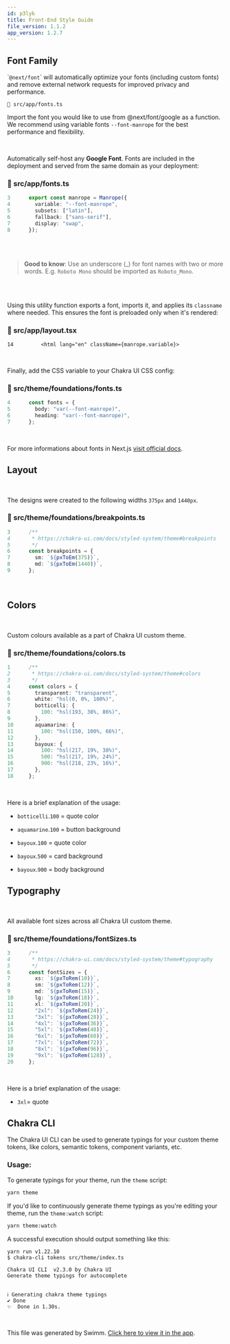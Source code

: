 ```yaml
---
id: p3lyk
title: Front-End Style Guide
file_version: 1.1.2
app_version: 1.2.7
---
```


## Font Family

\``@next/font`\` will automatically optimize your fonts (including custom fonts) and remove external network requests for improved privacy and performance.

`📄 src/app/fonts.ts`

Import the font you would like to use from @next/font/google as a function. We recommend using variable fonts `--font-manrope`<swm-token data-swm-token=":src/app/fonts.ts:4:5:8:`  variable: &quot;--font-manrope&quot;,`"/> for the best performance and flexibility.

<br/>

Automatically self-host any **Google Font**. Fonts are included in the deployment and served from the same domain as your deployment:
<!-- NOTE-swimm-snippet: the lines below link your snippet to Swimm -->
### 📄 src/app/fonts.ts
```typescript
3      export const manrope = Manrope({
4        variable: "--font-manrope",
5        subsets: ["latin"],
6        fallback: ["sans-serif"],
7        display: "swap",
8      });
```

<br/>

<br/>

> **Good to know**: Use an underscore (\_) for font names with two or more words. E.g. `Roboto Mono` should be imported as `Roboto_Mono`.

<br/>

<br/>

Using this utility function exports a font, imports it, and applies its `classname` where needed. This ensures the font is preloaded only when it's rendered:
<!-- NOTE-swimm-snippet: the lines below link your snippet to Swimm -->
### 📄 src/app/layout.tsx
```tsx
14         <html lang="en" className={manrope.variable}>
```

<br/>

Finally, add the CSS variable to your Chakra UI CSS config:
<!-- NOTE-swimm-snippet: the lines below link your snippet to Swimm -->
### 📄 src/theme/foundations/fonts.ts
```typescript
4      const fonts = {
5        body: "var(--font-manrope)",
6        heading: "var(--font-manrope)",
7      };
```

<br/>

For more informations about fonts in Next.js [visit official docs](https://beta.nextjs.org/docs/optimizing/fonts).

## Layout

<br/>

The designs were created to the following widths `375px` and `1440px`.
<!-- NOTE-swimm-snippet: the lines below link your snippet to Swimm -->
### 📄 src/theme/foundations/breakpoints.ts
```typescript
3      /**
4       * https://chakra-ui.com/docs/styled-system/theme#breakpoints
5       */
6      const breakpoints = {
7        sm: `${pxToEm(375)}`,
8        md: `${pxToEm(1440)}`,
9      };
```

<br/>

## Colors

<br/>

Custom colours available as a part of Chakra UI custom theme.
<!-- NOTE-swimm-snippet: the lines below link your snippet to Swimm -->
### 📄 src/theme/foundations/colors.ts
```typescript
1      /**
2       * https://chakra-ui.com/docs/styled-system/theme#colors
3       */
4      const colors = {
5        transparent: "transparent",
6        white: "hsl(0, 0%, 100%)",
7        botticelli: {
8          100: "hsl(193, 38%, 86%)",
9        },
10       aquamarine: {
11         100: "hsl(150, 100%, 66%)",
12       },
13       bayoux: {
14         100: "hsl(217, 19%, 38%)",
15         500: "hsl(217, 19%, 24%)",
16         900: "hsl(218, 23%, 16%)",
17       },
18     };
```

<br/>

Here is a brief explanation of the usage:

*   `botticelli`<swm-token data-swm-token=":src/theme/foundations/colors.ts:7:1:1:`  botticelli: {`"/>.`100`<swm-token data-swm-token=":src/theme/foundations/colors.ts:8:1:1:`    100: &quot;hsl(193, 38%, 86%)&quot;,`"/> = quote color
    
*   `aquamarine`<swm-token data-swm-token=":src/theme/foundations/colors.ts:10:1:1:`  aquamarine: {`"/>.`100`<swm-token data-swm-token=":src/theme/foundations/colors.ts:11:1:1:`    100: &quot;hsl(150, 100%, 66%)&quot;, // button background`"/> = button background
    
*   `bayoux`<swm-token data-swm-token=":src/theme/foundations/colors.ts:13:1:1:`  bayoux: {`"/>.`100`<swm-token data-swm-token=":src/theme/foundations/colors.ts:14:1:1:`    100: &quot;hsl(217, 19%, 38%)&quot;,`"/> = quote color
    
*   `bayoux`<swm-token data-swm-token=":src/theme/foundations/colors.ts:13:1:1:`  bayoux: {`"/>.`500`<swm-token data-swm-token=":src/theme/foundations/colors.ts:15:1:1:`    500: &quot;hsl(217, 19%, 24%)&quot;, // card background`"/> = card background
    
*   `bayoux`<swm-token data-swm-token=":src/theme/foundations/colors.ts:13:1:1:`  bayoux: {`"/>.`900`<swm-token data-swm-token=":src/theme/foundations/colors.ts:16:1:1:`    900: &quot;hsl(218, 23%, 16%)&quot;,`"/> = body background
    

## Typography

<br/>

All available font sizes across all Chakra UI custom theme.
<!-- NOTE-swimm-snippet: the lines below link your snippet to Swimm -->
### 📄 src/theme/foundations/fontSizes.ts
```typescript
3      /**
4       * https://chakra-ui.com/docs/styled-system/theme#typography
5       */
6      const fontSizes = {
7        xs: `${pxToRem(10)}`,
8        sm: `${pxToRem(12)}`,
9        md: `${pxToRem(15)}`,
10       lg: `${pxToRem(18)}`,
11       xl: `${pxToRem(20)}`,
12       "2xl": `${pxToRem(24)}`,
13       "3xl": `${pxToRem(28)}`,
14       "4xl": `${pxToRem(36)}`,
15       "5xl": `${pxToRem(48)}`,
16       "6xl": `${pxToRem(60)}`,
17       "7xl": `${pxToRem(72)}`,
18       "8xl": `${pxToRem(96)}`,
19       "9xl": `${pxToRem(128)}`,
20     };
```

<br/>

Here is a brief explanation of the usage:

*   `3xl`<swm-token data-swm-token=":src/theme/foundations/fontSizes.ts:13:2:2:`  &quot;3xl&quot;: `${pxToRem(28)}`,`"/>\= quote
    

## Chakra CLI

The Chakra UI CLI can be used to generate typings for your custom theme tokens, like colors, semantic tokens, component variants, etc.

### Usage:

To generate typings for your theme, run the `theme` script:

```bash
yarn theme
```

If you'd like to continuously generate theme typings as you're editing your theme, run the `theme:watch` script:

```bash
yarn theme:watch
```

A successful execution should output something like this:

```
yarn run v1.22.10
$ chakra-cli tokens src/theme/index.ts

Chakra UI CLI  v2.3.0 by Chakra UI
Generate theme typings for autocomplete


ℹ Generating chakra theme typings
✔ Done
✨  Done in 1.30s.
```

<br/>

This file was generated by Swimm. [Click here to view it in the app](https://app.swimm.io/repos/Z2l0aHViJTNBJTNBYWR2aWNlLWdlbmVyYXRvci1hcHAlM0ElM0FqYWt1Ymppcm91cw==/docs/p3lyk).
